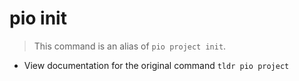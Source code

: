 # pio init
> This command is an alias of `pio project init`.

- View documentation for the original command
`tldr pio project`
